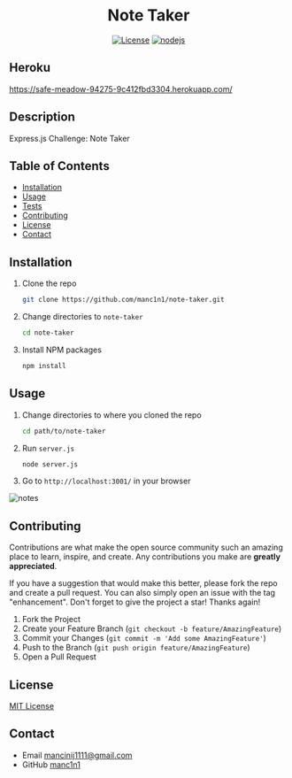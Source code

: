 <div align="center">

# Note Taker

[![License](https://img.shields.io/github/license/manc1n1/svg-logo-maker.svg?style=for-the-badge)](https://github.com/manc1n1/note-taker/blob/master/LICENSE)
[![nodejs][node.js]][nodejs-url]

</div>

## Heroku

https://safe-meadow-94275-9c412fbd3304.herokuapp.com/

## Description

Express.js Challenge: Note Taker

## Table of Contents

-   [Installation](#installation)
-   [Usage](#usage)
-   [Tests](#tests)
-   [Contributing](#contributing)
-   [License](#license)
-   [Contact](#contact)

## Installation

1.  Clone the repo

    ```sh
    git clone https://github.com/manc1n1/note-taker.git
    ```

2.  Change directories to `note-taker`

    ```sh
    cd note-taker
    ```

3.  Install NPM packages

    ```sh
    npm install
    ```

## Usage

1. Change directories to where you cloned the repo

    ```sh
    cd path/to/note-taker
    ```

2. Run `server.js`

    ```sh
    node server.js
    ```

3. Go to `http://localhost:3001/` in your browser

![notes](https://github.com/manc1n1/note-taker/assets/18316547/9a89dda9-542b-4596-ad2f-29d95826bf9a)

## Contributing

Contributions are what make the open source community such an amazing place to learn, inspire, and create. Any contributions you make are **greatly appreciated**.

If you have a suggestion that would make this better, please fork the repo and create a pull request. You can also simply open an issue with the tag "enhancement".
Don't forget to give the project a star! Thanks again!

1. Fork the Project
2. Create your Feature Branch (`git checkout -b feature/AmazingFeature`)
3. Commit your Changes (`git commit -m 'Add some AmazingFeature'`)
4. Push to the Branch (`git push origin feature/AmazingFeature`)
5. Open a Pull Request

## License

[MIT License](https://opensource.org/licenses/MIT)

## Contact

-   Email mancinij1111@gmail.com
-   GitHub [manc1n1](https://github.com/manc1n1)

[node.js]: https://img.shields.io/badge/node.js-333?style=for-the-badge&logo=nodedotjs
[nodejs-url]: https://nodejs.org/
